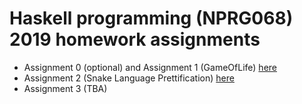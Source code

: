 
# Haskell programming (NPRG068) 2019 homework assignments

- Assignment 0 (optional) and Assignment 1 (GameOfLife) [here](https://github.com/exaexa/hs19/tree/master/u1/)
- Assignment 2 (Snake Language Prettification) [here](https://github.com/exaexa/hs19/tree/master/u2/)
- Assignment 3 (TBA)
